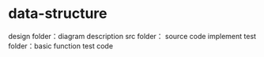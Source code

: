 # data-structure
design folder：diagram description
src folder： source code implement
test folder：basic function test code

